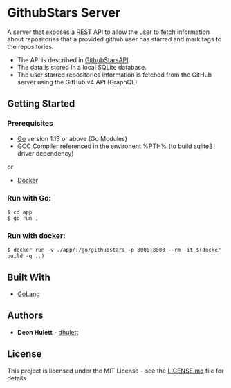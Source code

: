 # GithubStars Server

A server that exposes a REST API to allow the user to fetch information about repositories that a provided github user has starred and mark tags to the repositories.

- The API is described in [GithubStarsAPI](GithubStarsAPI.md)
- The data is stored in a local SQLite database.
- The user starred repositories information is fetched from the GitHub server using the GitHub v4 API (GraphQL)

## Getting Started


### Prerequisites

+ [Go](https://golang.org/) version 1.13 or above (Go Modules)
+ GCC Compiler referenced in the environent %PTH% (to build sqlite3 driver dependency)

or

+ [Docker](https://www.docker.com/)

### Run with Go:
```
$ cd app
$ go run .
```

### Run with docker:
```
$ docker run -v ./app/:/go/githubstars -p 8000:8000 --rm -it $(docker build -q ..)
```

## Built With

+ [GoLang](https://golang.org/)

## Authors

* **Deon Hulett** - [dhulett](https://github.com/dhulett)

## License

This project is licensed under the MIT License - see the [LICENSE.md](LICENSE.md) file for details
